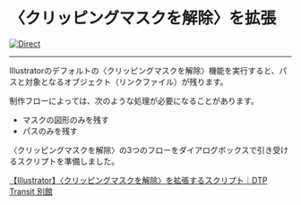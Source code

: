 # 〈クリッピングマスクを解除〉を拡張



[![Direct](https://img.shields.io/badge/Back%20to%20home-All%20scripts-cccccc.svg)](https://github.com/swwwitch/illustrator-scripts/blob/master/README.md)

---

Illustratorのデフォルトの〈クリッピングマスクを解除〉機能を実行すると、パスと対象となるオブジェクト（リンクファイル）が残ります。

制作フローによっては、次のような処理が必要になることがあります。

- マスクの図形のみを残す
- パスのみを残す

〈クリッピングマスクを解除〉の3つのフローをダイアログボックスで引き受けるスクリプトを準備しました。

[【Illustrator】〈クリッピングマスクを解除〉を拡張するスクリプト｜DTP Transit 別館](https://note.com/dtp_tranist/n/nebc832e574f7)
